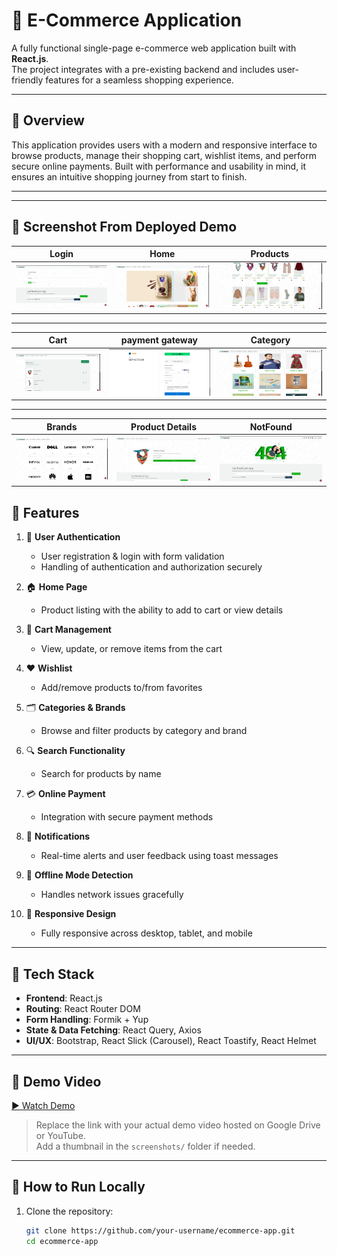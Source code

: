 # 🛒 E-Commerce Application

A fully functional single-page e-commerce web application built with **React.js**.  
The project integrates with a pre-existing backend and includes user-friendly features for a seamless shopping experience.

---

## 📌 Overview

This application provides users with a modern and responsive interface to browse products, manage their shopping cart, wishlist items, and perform secure online payments. Built with performance and usability in mind, it ensures an intuitive shopping journey from start to finish.

---

---
## 📸 Screenshot From Deployed Demo 

| Login    | Home           | Products       |
|----------|----------------|----------------|
| ![Dashboard](./DemoScreenShot/login.png) | ![Topics](./DemoScreenShot/Home.png) | ![Emotions](./DemoScreenShot/products.png) | 

---

| Cart     |payment gateway | Category       |
|----------|----------------|----------------|
| ![Dashboard](./DemoScreenShot/AddToCart.png) | ![Topics](./DemoScreenShot/paymentGetWay.png) | ![Emotions](./DemoScreenShot/Category.png) | 

---

| Brands   |Product Details | NotFound       |
|----------|----------------|----------------|
| ![Dashboard](./DemoScreenShot/Brands.png) | ![Topics](./DemoScreenShot/productDetails.png) | ![Emotions](./DemoScreenShot/NoteFound.png) | 


## 🚀 Features

1. 🔐 **User Authentication**  
   - User registration & login with form validation  
   - Handling of authentication and authorization securely

2. 🏠 **Home Page**  
   - Product listing with the ability to add to cart or view details  

3. 🛒 **Cart Management**  
   - View, update, or remove items from the cart  

4. ❤️ **Wishlist**  
   - Add/remove products to/from favorites  

5. 🗂️ **Categories & Brands**  
   - Browse and filter products by category and brand  

6. 🔍 **Search Functionality**  
   - Search for products by name  

7. 💳 **Online Payment**  
   - Integration with secure payment methods  

8. 🔔 **Notifications**  
   - Real-time alerts and user feedback using toast messages  

9. 📴 **Offline Mode Detection**  
   - Handles network issues gracefully  

10. 📱 **Responsive Design**  
    - Fully responsive across desktop, tablet, and mobile  

---

## 🧰 Tech Stack

- **Frontend**: React.js  
- **Routing**: React Router DOM  
- **Form Handling**: Formik + Yup  
- **State & Data Fetching**: React Query, Axios  
- **UI/UX**: Bootstrap, React Slick (Carousel), React Toastify, React Helmet  

---

## 🎥 Demo Video

[▶️ Watch Demo](https://drive.google.com/file/d/your-demo-id/view)

> Replace the link with your actual demo video hosted on Google Drive or YouTube.  
> Add a thumbnail in the `screenshots/` folder if needed.

---

## 📄 How to Run Locally

1. Clone the repository:
   ```bash
   git clone https://github.com/your-username/ecommerce-app.git
   cd ecommerce-app
